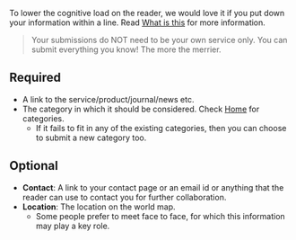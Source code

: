 To lower the cognitive load on the reader, we would love it if you put down your information within a line.
Read [What is this](WhatIsThis.md) for more information.

> Your submissions do NOT need to be your own service only. You can submit everything you know!
> The more the merrier.

## Required

* A link to the service/product/journal/news etc.
* The category in which it should be considered. Check [Home](README.md) for categories.
  * If it fails to fit in any of the existing categories, then you can choose to submit a new category too.

## Optional

* **Contact**: A link to your contact page or an email id or anything that the reader can use to contact you for further collaboration.
* **Location**: The location on the world map.
  * Some people prefer to meet face to face, for which this information may play a key role.

